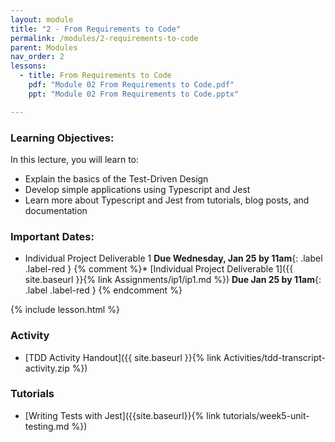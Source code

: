 ```yaml
---
layout: module
title: "2 - From Requirements to Code"
permalink: /modules/2-requirements-to-code
parent: Modules
nav_order: 2
lessons: 
  - title: From Requirements to Code
    pdf: "Module 02 From Requirements to Code.pdf"
    ppt: "Module 02 From Requirements to Code.pptx"

---
```

### Learning Objectives:
In this lecture, you will learn to:

* Explain the basics of the Test-Driven Design
* Develop simple applications using Typescript and Jest
* Learn more about Typescript and Jest from tutorials, blog posts, and documentation

### Important Dates:
* Individual Project Deliverable 1 **Due Wednesday, Jan 25 by 11am**{: .label .label-red }
{% comment %}* [Individual Project Deliverable 1]({{ site.baseurl }}{% link Assignments/ip1/ip1.md %}) **Due Jan 25 by 11am**{: .label .label-red } {% endcomment %}

{% include lesson.html %}

### Activity
* [TDD Activity Handout]({{ site.baseurl }}{% link Activities/tdd-transcript-activity.zip %}) 

### Tutorials
* [Writing Tests with Jest]({{site.baseurl}}{% link tutorials/week5-unit-testing.md %})
